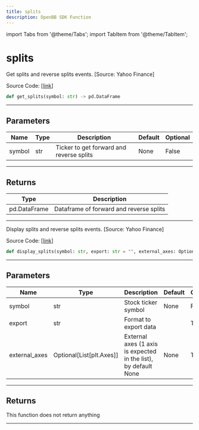 ```yaml
---
title: splits
description: OpenBB SDK Function
---
```


import Tabs from '@theme/Tabs';
import TabItem from '@theme/TabItem';

# splits

<Tabs>
<TabItem value="model" label="Model" default>

Get splits and reverse splits events. [Source: Yahoo Finance]

Source Code: [[link](https://github.com/OpenBB-finance/OpenBBTerminal/tree/main/openbb_terminal/stocks/fundamental_analysis/yahoo_finance_model.py#L312)]

```python
def get_splits(symbol: str) -> pd.DataFrame
```

---

## Parameters

| Name | Type | Description | Default | Optional |
| ---- | ---- | ----------- | ------- | -------- |
| symbol | str | Ticker to get forward and reverse splits | None | False |


---

## Returns

| Type | Description |
| ---- | ----------- |
| pd.DataFrame | Dataframe of forward and reverse splits |
---



</TabItem>
<TabItem value="view" label="View">

Display splits and reverse splits events. [Source: Yahoo Finance]

Source Code: [[link](https://github.com/OpenBB-finance/OpenBBTerminal/tree/main/openbb_terminal/stocks/fundamental_analysis/yahoo_finance_view.py#L258)]

```python
def display_splits(symbol: str, export: str = "", external_axes: Optional[List[matplotlib.axes._axes.Axes]] = None) -> None
```

---

## Parameters

| Name | Type | Description | Default | Optional |
| ---- | ---- | ----------- | ------- | -------- |
| symbol | str | Stock ticker symbol | None | False |
| export | str | Format to export data |  | True |
| external_axes | Optional[List[plt.Axes]] | External axes (1 axis is expected in the list), by default None | None | True |


---

## Returns

This function does not return anything

---



</TabItem>
</Tabs>